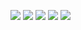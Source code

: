 <!--
**xasannosirov/xasannosirov** is a ✨ _special_ ✨ repository because its `README.md` (this file) appears on your GitHub profile.

Here are some ideas to get you started:

- 🔭 I’m currently working on ...
- 🌱 I’m currently learning ...
- 👯 I’m looking to collaborate on ...
- 🤔 I’m looking for help with ...
- 💬 Ask me about ...
- 📫 How to reach me: ...
- 😄 Pronouns: ...
- ⚡ Fun fact: ...
-->

![](http://github-profile-summary-cards.vercel.app/api/cards/profile-details?username=xasannosirov&theme=aura) 
![](http://github-profile-summary-cards.vercel.app/api/cards/repos-per-language?username=xasannosirov&theme=aura) 
![](http://github-profile-summary-cards.vercel.app/api/cards/most-commit-language?username=xasannosirov&theme=aura)
![](http://github-profile-summary-cards.vercel.app/api/cards/stats?username=xasannosirov&theme=aura)
![](http://github-profile-summary-cards.vercel.app/api/cards/productive-time?username=xasannosirov&theme=aura&utcOffset=8)
